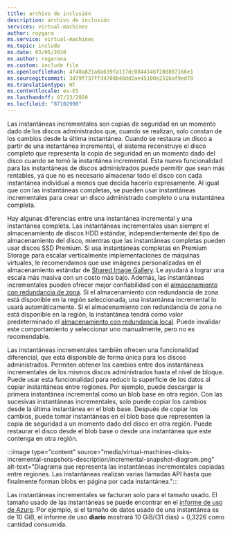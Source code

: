 ```yaml
---
title: archivo de inclusión
description: archivo de inclusión
services: virtual-machines
author: roygara
ms.service: virtual-machines
ms.topic: include
ms.date: 03/05/2020
ms.author: rogarana
ms.custom: include file
ms.openlocfilehash: 4f40a821a0a639fa117dc0844146f28d887166e1
ms.sourcegitcommit: 3d79f737ff34708b48dd2ae45100e2516af9ed78
ms.translationtype: HT
ms.contentlocale: es-ES
ms.lasthandoff: 07/23/2020
ms.locfileid: "87102990"
---
```

Las instantáneas incrementales son copias de seguridad en un momento dado de los discos administrados que, cuando se realizan, solo constan de los cambios desde la última instantánea. Cuando se restaura un disco a partir de una instantánea incremental, el sistema reconstruye el disco completo que representa la copia de seguridad en un momento dado del disco cuando se tomó la instantánea incremental. Esta nueva funcionalidad para las instantáneas de discos administrados puede permitir que sean más rentables, ya que no es necesario almacenar todo el disco con cada instantánea individual a menos que decida hacerlo expresamente. Al igual que con las instantáneas completas, se pueden usar instantáneas incrementales para crear un disco administrado completo o una instantánea completa.

Hay algunas diferencias entre una instantánea incremental y una instantánea completa. Las instantáneas incrementales usan siempre el almacenamiento de discos HDD estándar, independientemente del tipo de almacenamiento del disco, mientras que las instantáneas completas pueden usar discos SSD Premium. Si usa instantáneas completas en Premium Storage para escalar verticalmente implementaciones de máquinas virtuales, le recomendamos que use imágenes personalizadas en el almacenamiento estándar de [Shared Image Gallery](../articles/virtual-machines/linux/shared-image-galleries.md). Le ayudará a lograr una escala más masiva con un costo más bajo. Además, las instantáneas incrementales pueden ofrecer mejor confiabilidad con el [almacenamiento con redundancia de zona](../articles/storage/common/storage-redundancy-zrs.md). Si el almacenamiento con redundancia de zona está disponible en la región seleccionada, una instantánea incremental lo usará automáticamente. Si el almacenamiento con redundancia de zona no está disponible en la región, la instantánea tendrá como valor predeterminado el [almacenamiento con redundancia local](../articles/storage/common/storage-redundancy-lrs.md). Puede invalidar este comportamiento y seleccionar uno manualmente, pero no es recomendable.

Las instantáneas incrementales también ofrecen una funcionalidad diferencial, que está disponible de forma única para los discos administrados. Permiten obtener los cambios entre dos instantáneas incrementales de los mismos discos administrados hasta el nivel de bloque. Puede usar esta funcionalidad para reducir la superficie de los datos al copiar instantáneas entre regiones.  Por ejemplo, puede descargar la primera instantánea incremental como un blob base en otra región. Con las sucesivas instantáneas incrementales, solo puede copiar los cambios desde la última instantánea en el blob base. Después de copiar los cambios, puede tomar instantáneas en el blob base que representen la copia de seguridad a un momento dado del disco en otra región. Puede restaurar el disco desde el blob base o desde una instantánea que este contenga en otra región.

:::image type="content" source="media/virtual-machines-disks-incremental-snapshots-description/incremental-snapshot-diagram.png" alt-text="Diagrama que representa las instantáneas incrementales copiadas entre regiones. Las instantáneas realizan varias llamadas API hasta que finalmente forman blobs en página por cada instantánea.":::

Las instantáneas incrementales se facturan solo para el tamaño usado. El tamaño usado de las instantáneas se puede encontrar en el [informe de uso de Azure](https://docs.microsoft.com/azure/billing/billing-understand-your-bill). Por ejemplo, si el tamaño de datos usado de una instantánea es de 10 GiB, el informe de uso **diario** mostrará 10 GiB/(31 días) = 0,3226 como cantidad consumida.
